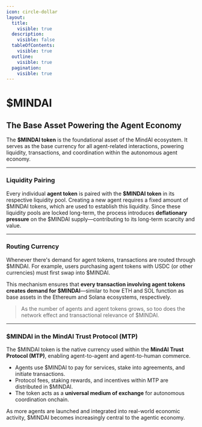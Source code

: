 ```yaml
---
icon: circle-dollar
layout:
  title:
    visible: true
  description:
    visible: false
  tableOfContents:
    visible: true
  outline:
    visible: true
  pagination:
    visible: true
---
```


# $MINDAI

## The Base Asset Powering the Agent Economy

The **$MINDAI token** is the foundational asset of the MindAI ecosystem. It serves as the base currency for all agent-related interactions, powering liquidity, transactions, and coordination within the autonomous agent economy.

***

### Liquidity Pairing

Every individual **agent token** is paired with the **$MINDAI token** in its respective liquidity pool. Creating a new agent requires a fixed amount of $MINDAI tokens, which are used to establish this liquidity. Since these liquidity pools are locked long-term, the process introduces **deflationary pressure** on the $MINDAI supply—contributing to its long-term scarcity and value.

***

### Routing Currency

Whenever there's demand for agent tokens, transactions are routed through $MINDAI. For example, users purchasing agent tokens with USDC (or other currencies) must first swap into $MINDAI.

This mechanism ensures that **every transaction involving agent tokens creates demand for $MINDAI**—similar to how ETH and SOL function as base assets in the Ethereum and Solana ecosystems, respectively.

> As the number of agents and agent tokens grows, so too does the network effect and transactional relevance of $MINDAI.

***

### $MINDAI in the MindAI Trust Protocol (MTP)

The $MINDAI token is the native currency used within the **MindAI Trust Protocol (MTP)**, enabling agent-to-agent and agent-to-human commerce.

* Agents use $MINDAI to pay for services, stake into agreements, and initiate transactions.
* Protocol fees, staking rewards, and incentives within MTP are distributed in $MINDAI.
* The token acts as a **universal medium of exchange** for autonomous coordination onchain.

As more agents are launched and integrated into real-world economic activity, $MINDAI becomes increasingly central to the agentic economy.
